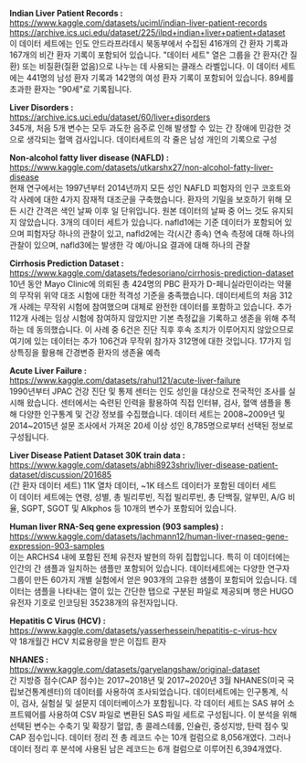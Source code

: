 **Indian Liver Patient Records :**   
https://www.kaggle.com/datasets/uciml/indian-liver-patient-records   
https://archive.ics.uci.edu/dataset/225/ilpd+indian+liver+patient+dataset  
이 데이터 세트에는 인도 안드라프라데시 북동부에서 수집된 416개의 간 환자 기록과 167개의 비간 환자 기록이 포함되어 있습니다. "데이터 세트" 열은 그룹을 간 환자(간 질환) 또는 비질환(질환 없음)으로 나누는 데 사용되는 클래스 라벨입니다. 이 데이터 세트에는 441명의 남성 환자 기록과 142명의 여성 환자 기록이 포함되어 있습니다.
89세를 초과한 환자는 "90세"로 기록됩니다.  
  
**Liver Disorders :**   
https://archive.ics.uci.edu/dataset/60/liver+disorders  
345개, 처음 5개 변수는 모두 과도한 음주로 인해 발생할 수 있는 간 장애에 민감한 것으로 생각되는 혈액 검사입니다. 데이터세트의 각 줄은 남성 개인의 기록으로 구성  
  
**Non-alcohol fatty liver disease (NAFLD) :**  
https://www.kaggle.com/datasets/utkarshx27/non-alcohol-fatty-liver-disease  
현재 연구에서는 1997년부터 2014년까지 모든 성인 NAFLD 피험자의 인구 코호트와 각 사례에 대한 4가지 잠재적 대조군을 구축했습니다. 환자의 기밀을 보호하기 위해 모든 시간 간격은 색인 날짜 이후 일 단위입니다. 원본 데이터의 날짜 중 어느 것도 유지되지 않았습니다.
3개의 데이터 세트가 있습니다. nafld1에는 기준 데이터가 포함되어 있으며 피험자당 하나의 관찰이 있고, nafld2에는 각(시간 종속) 연속 측정에 대해 하나의 관찰이 있으며, nafld3에는 발생한 각 예/아니요 결과에 대해 하나의 관찰  
  
**Cirrhosis Prediction Dataset :**  
https://www.kaggle.com/datasets/fedesoriano/cirrhosis-prediction-dataset  
10년 동안 Mayo Clinic에 의뢰된 총 424명의 PBC 환자가 D-페니실라민이라는 약물의 무작위 위약 대조 시험에 대한 적격성 기준을 충족했습니다. 데이터세트의 처음 312개 사례는 무작위 시험에 참여했으며 대체로 완전한 데이터를 포함하고 있습니다. 추가 112개 사례는 임상 시험에 참여하지 않았지만 기본 측정값을 기록하고 생존을 위해 추적하는 데 동의했습니다. 이 사례 중 6건은 진단 직후 후속 조치가 이루어지지 않았으므로 여기에 있는 데이터는 추가 106건과 무작위 참가자 312명에 대한 것입니다.
17가지 임상특징을 활용해 간경변증 환자의 생존율 예측  
  
**Acute Liver Failure :**  
https://www.kaggle.com/datasets/rahul121/acute-liver-failure  
1990년부터 JPAC 건강 진단 및 통제 센터는 인도 성인을 대상으로 전국적인 조사를 실시해 왔습니다. 센터에서는 숙련된 인력을 활용하여 직접 인터뷰, 검사, 혈액 샘플을 통해 다양한 인구통계 및 건강 정보를 수집했습니다. 데이터 세트는 2008~2009년 및 2014~2015년 설문 조사에서 가져온 20세 이상 성인 8,785명으로부터 선택된 정보로 구성됩니다.  
  
**Liver Disease Patient Dataset 30K train data :**  
https://www.kaggle.com/datasets/abhi8923shriv/liver-disease-patient-dataset/discussion/201685  
(간 환자 데이터 세트) 11K 열차 데이터, ~1K 테스트 데이터가 포함된 데이터 세트  
이 데이터 세트에는 연령, 성별, 총 빌리루빈, 직접 빌리루빈, 총 단백질, 알부민, A/G 비율, SGPT, SGOT 및 Alkphos 등 10개의 변수가 포함되어 있습니다.  
  
**Human liver RNA-Seq gene expression (903 samples) :**  
https://www.kaggle.com/datasets/lachmann12/human-liver-rnaseq-gene-expression-903-samples  
이는 ARCHS4 내에 포함된 전체 유전자 발현의 하위 집합입니다. 특히 이 데이터에는 인간의 간 샘플과 일치하는 샘플만 포함되어 있습니다. 데이터세트에는 다양한 연구자 그룹이 만든 60가지 개별 실험에서 얻은 903개의 고유한 샘플이 포함되어 있습니다. 데이터는 샘플을 나타내는 열이 있는 간단한 탭으로 구분된 파일로 제공되며 행은 HUGO 유전자 기호로 인코딩된 35238개의 유전자입니다.  
  
**Hepatitis C Virus (HCV) :**  
https://www.kaggle.com/datasets/yasserhessein/hepatitis-c-virus-hcv  
약 18개월간 HCV 치료용량을 받은 이집트 환자  
  
**NHANES :**   
https://www.kaggle.com/datasets/garyelangshaw/original-dataset  
간 지방증 점수(CAP 점수)는 2017~2018년 및 2017~2020년 3월 NHANES(미국 국립보건통계센터)의 데이터를 사용하여 조사되었습니다. 데이터세트에는 인구통계, 식이, 검사, 실험실 및 설문지 데이터베이스가 포함됩니다. 각 데이터 세트는 SAS 뷰어 소프트웨어를 사용하여 CSV 파일로 변환된 SAS 파일 세트로 구성됩니다. 이 분석을 위해 선택된 변수는 수축기 및 확장기 혈압, 총 콜레스테롤, 인슐린, 중성지방, 탄력 점수 및 CAP 점수입니다. 데이터 정리 전 총 레코드 수는 10개 컬럼으로 8,056개였다. 그러나 데이터 정리 후 분석에 사용된 남은 레코드는 6개 컬럼으로 이루어진 6,394개였다.    
